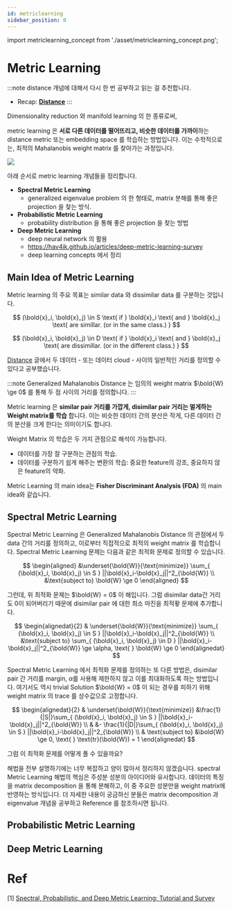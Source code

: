 ```yaml
---
id: metriclearning
sidebar_position: 0
---
```

import metriclearning_concept from './asset/metriclearning_concept.png';

# Metric Learning

:::note
distance 개념에 대해서 다시 한 번 공부하고 읽는 걸 추천합니다.

- Recap: **[Distance](/docs/concepts/mlconcept/data/distance)**
:::

Dimensionality reduction 와 manifold learning 의 한 종류로써,

metric learning 은 **서로 다른 데이터를 떨어뜨리고, 비슷한 데이터를 가까이**하는 distance metric 또는 embedding space 를 학습하는 방법입니다. 이는 수학적으로는, 최적의 Mahalanobis weight matrix 를 찾아가는 과정입니다.

<div style={{textAlign: 'Center'}}>
  <img src={metriclearning_concept} />
</div>


아래 순서로 metric learning 개념들을 정리합니다.
- **Spectral Metric Learning**
  - generalized eigenvalue problem 의 한 형태로, matrix 분해를 통해 좋은 projection 을 찾는 방식.
- **Probabilistic Metric Learning**
  - probability distribution 을 통해 좋은 projection 을 찾는 방법
- **Deep Metric Learning**
  - deep neural network 의 활용
  - https://hav4ik.github.io/articles/deep-metric-learning-survey
  - deep learning concepts 에서 정리

## Main Idea of Metric Learning

 Metric learning 의 주요 목표는 similar data 와 dissimilar data 를 구분하는 것입니다.

  $$
  (\bold{x}_i, \bold{x}_j) \in S \text{ if } \bold{x}_i \text{ and } \bold{x}_j \text{ are simillar. (or in the same class.) }
  $$ 

  $$
  (\bold{x}_i, \bold{x}_j) \in D \text{ if } \bold{x}_i \text{ and } \bold{x}_j \text{ are dissimillar. (or in the different class.) }
  $$ 

[Distance](/docs/concepts/mlconcept/data/distance) 글에서 두 데이터 - 또는 데이터 cloud - 사이의 일반적인 거리를 정의할 수 있다고 공부했습니다.

:::note
Generalized Mahalanobis Distance 는 임의의 weight matrix $\bold{W} \ge 0$ 를 통해 두 점 사이의 거리를 정의합니다.
:::

Metric learning 은 **similar pair 거리를 가깝게, disimilar pair 거리는 멀게하는 Weight matrix를 학습** 합니다. 이는 비슷한 데이터 간의 분산은 작게, 다른 데이터 간의 분산을 크게 한다는 의미이기도 합니다.

Weight Matrix 의 학습은 두 가지 관점으로 해석이 가능합니다.
- 데이터를 가장 잘 구분하는 관점의 학습.
- 데이터를 구분하기 쉽게 해주는 변환의 학습: 중요한 feature의 강조, 중요하지 않은 feature의 약화.

Metric Learning 의 main idea는 **Fisher Discriminant Analysis (FDA)** 의 main idea와 같습니다.

## Spectral Metric Learning

Spectral Metric Learning 은 Generalized Mahalanobis Distance 의 관점에서 두 data 간의 거리를 정의하고, 이로부터 직접적으로 최적의 weight matrix 를 학습합니다. Spectral Metric Learning 문제는 다음과 같은 최적화 문제로 정의할 수 있습니다.

$$
\begin{aligned}
&\underset{\bold{W}}{\text{minimize}} \sum_{  (\bold{x}_i, \bold{x}_j) \in S } ||\bold{x}_i-\bold{x}_j||^2_{\bold{W}} \\
&\text{subject to} \bold{W} \ge 0
\end{aligned}
$$

그런데, 위 최적화 문제는 $\bold{W} = 0$ 이 해입니다. 그럼 disimilar data간 거리도 0이 되어버리기 때문에 disimilar pair 에 대한 최소 마진을 최적홯 문제에 추가합니다.

$$
\begin{alignedat}{2}
& \underset{\bold{W}}{\text{minimize}} \sum_{  (\bold{x}_i, \bold{x}_j) \in S } ||\bold{x}_i-\bold{x}_j||^2_{\bold{W}} \\
&\text{subject to} \sum_{  (\bold{x}_i, \bold{x}_j) \in D } ||\bold{x}_i-\bold{x}_j||^2_{\bold{W}} \ge \alpha, \text{ } \bold{W} \ge 0
\end{alignedat}
$$

Spectral Metric Learning 에서 최적화 문제를 정의하는 또 다른 방법은, disimilar pair 간 거리를 margin, $\alpha$를 사용해 제한하지 않고 이를 최대화하도록 하는 방법입니다. 여기서도 역시 trivial Solution $\bold{W} = 0$ 이 되는 경우를 피하기 위해 weight matrix 의 trace 를 상수값으로 고정합니다.

$$
\begin{alignedat}{2}
& \underset{\bold{W}}{\text{minimize}} &\frac{1}{|S|}\sum_{  (\bold{x}_i, \bold{x}_j) \in S } ||\bold{x}_i-\bold{x}_j||^2_{\bold{W}} \\
& &- \frac{1}{|D|}\sum_{  (\bold{x}_i, \bold{x}_j) \in S } ||\bold{x}_i-\bold{x}_j||^2_{\bold{W}} \\
& \text{subject to} &\bold{W} \ge 0, \text{ } \text{tr}(\bold{W}) = 1
\end{alignedat}
$$

그럼 이 최적화 문제를 어떻게 풀 수 있을까요?

해법을 전부 설명하기에는 너무 복잡하고 양이 많아서 정리하지 않겠습니다. spectral Metric Learning 해법의 핵심은 주성분 성분의 아이디어와 유사합니다. 데이터의 특징을 matrix decomposition 을 통해 분해하고, 이 중 주요한 성분만을 weight matrix에 반영하는 방식입니다. 더 자세한 내용이 궁금하신 분들은 matrix decomposition 과 eigenvalue 개념을 공부하고 Reference 를 참조하시면 됩니다.

## Probabilistic Metric Learning





## Deep Metric Learning

# Ref

[1] [Spectral, Probabilistic, and Deep Metric Learning: Tutorial and Survey](https://arxiv.org/abs/2201.09267)